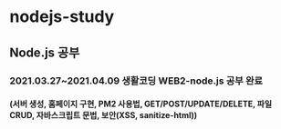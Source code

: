 # nodejs-study
## Node.js 공부


### 2021.03.27~2021.04.09 생활코딩 WEB2-node.js 공부 완료 
#### (서버 생성, 홈페이지 구현, PM2 사용법, GET/POST/UPDATE/DELETE, 파일 CRUD, 자바스크립트 문법, 보안(XSS, sanitize-html))
